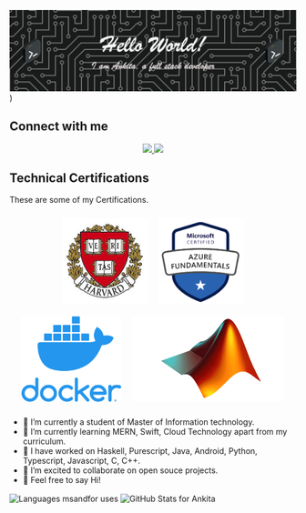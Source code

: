![Header](https://github.com/ankita-dharne/ankita-dharne/blob/main/assets/github-header-image.png)
)


<!--
**ankita-dharne/ankita-dharne** is a ✨ _special_ ✨ repository because its `README.md` (this file) appears on your GitHub profile.

Here are some ideas to get you started:

- 🔭 I’m currently working on ...
- 🌱 I’m currently learning ...
- 👯 I’m looking to collaborate on ...
- 🤔 I’m looking for help with ...
- 💬 Ask me about ...
- 📫 How to reach me: ...
- 😄 Pronouns: ...
- ⚡ Fun fact: ...
-->
## Connect with me 
<!-- Social Links -->
<p align="center">
<a href="https://linkedin.com/in/ankita-dharne"><img src="https://img.shields.io/badge/-LinkedIn-0072b1?style=flat-square&logo=linkedin&logoColor=white"/>
</a>
 <a href="https://instagram.com/ank.codes/"><img src="https://img.shields.io/badge/-Instagram-d3003f?style=flat-square&logo=instagram&logoColor=white"/></a>
</p>

## Technical Certifications

These are some of my Certifications. 
<style>
  .container {
  display: flex;
  justify-content: center; /* horizontal center - align along the main axis */
  align-items: center;
  flex-wrap: wrap;
  }
</style>

<div class="container">
<div>
 <a href=”https://cs50.harvard.edu/certificates/bb37589c-eb89-440f-ae7f-6306ef259962”>
 <img style="margin: 10px" src="https://github.com/ankita-dharne/ankita-dharne/blob/main/assets/CS50.jpeg" alt="CS50" height="150"/>  
 </a>
</div>
<div>
 <a href=”https://www.credly.com/badges/f5f9599c-9f86-4f5b-ba08-109aea81445d”>
 <img style="margin: 10px" src="https://github.com/ankita-dharne/ankita-dharne/blob/main/assets/AZ900.png" alt="AZ900" height="150" />  
</a></div>
<div>
 <a href=”https://kodekloud.com/certificate-verification/2D03FCFBDA45-2D03F6F75349-2D03F6C8C99D/”>
 <img style="margin: 10px" src="https://raw.githubusercontent.com/ankita-dharne/ankita-dharne/main/assets/docker.webp" alt="DOCKER" height="150" />  
 </a></div>
 <div>
 <a href=”https://matlabacademy.mathworks.com/progress/share/certificate.html?id=f9b7c2fb-badd-4b72-88e8-bf39e21d0af5&”>
 <img style="margin: 10px" src="https://github.com/ankita-dharne/ankita-dharne/blob/main/assets/MATLAB.png" alt="MATLAB" height="150" />  
 </a></div>
</div>

- 🔭 I’m currently a student of Master of Information technology.
- 🌱 I’m currently learning MERN, Swift, Cloud Technology apart from my curriculum.
- 🌱 I have worked on Haskell, Purescript, Java, Android, Python, Typescript, Javascript, C, C++.
- 👯 I’m excited to collaborate on open souce projects.
- 💬 Feel free to say Hi!

<!--dashboards-->
<div class="flex-container">
  <p><img align="center" src="https://github-readme-stats.vercel.app/api/top-langs/?username=ankita-dharne&show_icons=true&theme=radical&layout=compact&hide=html" alt="Languages msandfor uses" />     <img align="center" src="https://github-readme-stats.vercel.app/api?username=ankita-dharne&show_icons=true&theme=radical&layout=compact" alt="GitHub Stats for Ankita"/></p>
</div>


